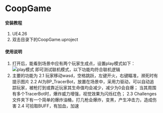# CoopGame

#### 安装教程

1.  UE4.26
2.  双击目录下的CoopGame.uproject

#### 使用说明

1.  打开后，能看到场景中应有两个玩家生成点，设置play模式如下：
![play模式](https://images.gitee.com/uploads/images/2022/0430/173957_99c26357_10061407.png "屏幕截图.png")
即可测试联机模式，以下功能均符合联机逻辑
2.  主要的功能为
2.1 玩家移动wasd，空格跳跃，左键开火，右键瞄准，濒死时有提示图片
2.2 AI为BP_TracerBot，放置在场景中，采用力驱动，可以自动追踪玩家，被枪打到或靠近玩家其生命值均会减少，减少为0会自爆；
    当其周围有多个TracerBot时，爆炸威力增强，视觉效果为闪烁红色；
2.3 Challenges文件夹下有一个简单的爆炸油桶，打几枪会爆炸，变黑，产生冲击力，造成伤害
2.4 可拾取BUFF，有加血，加速
